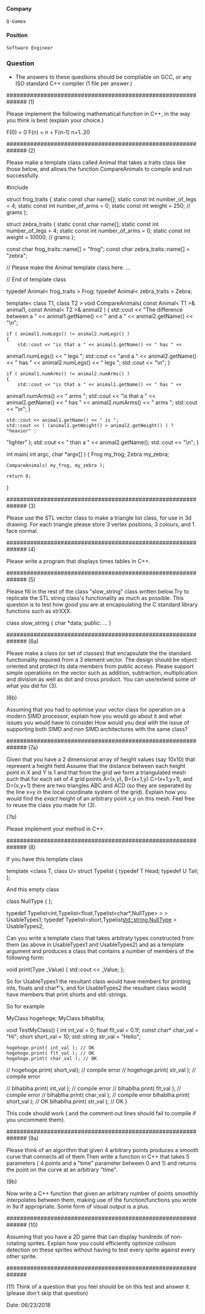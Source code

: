 #### Company
    Q-Gamea
#### Position
    Software Engineer
### Question
* The answers to these questions should be compilable on GCC, or any ISO
standard C++ compiler (1 file per answer.)

##############################################################
(1)

Please implement the following mathematical function in C++, in the way you
think is best (explain your choice.)

F(0) = 0
F(n) = n + F(n-1)
n=1..20

##############################################################
(2)

Please make a template class called Animal that takes a traits class like
those below, and allows the function CompareAnimals to compile and run
successfully.

#include <iostream>

struct frog_traits
{
	static const char name[];
	static const int number_of_legs = 4;
	static const int number_of_arms = 0;
	static const int weight = 250;		// grams
};

struct zebra_traits
{
	static const char name[];
	static const int number_of_legs = 4;
	static const int number_of_arms = 0;
	static const int weight = 10000;		// grams
};

const char frog_traits::name[] = "frog";
const char zebra_traits::name[] = "zebra";


// Please make the Animal template class here.
...

// End of template class

typedef Animal< frog_traits > Frog;
typedef Animal< zebra_traits > Zebra;


template< class T1, class T2 >
void CompareAnimals( const Animal< T1 >& animal1, const Animal< T2 >&
animal2 )
{
	std::cout << "The difference between a " << animal1.getName() << " and a "
<< animal2.getName() << "\n";

	if ( animal1.numLegs() != animal2.numLegs() )
	{
		std::cout << "is that a " << animal1.getName() << " has " <<
animal1.numLegs() << " legs ";
		std::cout << "and a "     << animal2.getName() << " has " <<
animal2.numLegs() << " legs ";
		std::cout << "\n";
	}

	if ( animal1.numArms() != animal2.numArms() )
	{
		std::cout << "is that a " << animal1.getName() << " has " <<
animal1.numArms() << " arms ";
		std::cout << "is that a " << animal2.getName() << " has " <<
animal2.numArms() << " arms ";
		std::cout << "\n";
	}

	std::cout << animal1.getName() << " is ";
	std::cout << ( (animal1.getWeight() > animal2.getWeight() ) ? "heavier" :
"lighter" );
	std::cout << " than a " << animal2.getName();
	std::cout << "\n";
}

int main( int argc, char *argv[] )
{
	Frog my_frog;
	Zebra my_zebra;

	CompareAnimals( my_frog, my_zebra );

	return 0;
}

##############################################################
(3)

Please use the STL vector class to make a triangle list class, for use in 3d
drawing. For each triangle please store 3 vertex positions, 3 colours, and 1
face normal.



##############################################################
(4)

Please write a program that displays times tables in C++.

##############################################################
(5)

Please fill in the rest of the class "slow_string" class written below.Try
to replicate the STL string class's
functionality as much as possible. This question is to test how good you are
at encapsulating the C standard library functions such as strXXX.

class slow_string
{
	char *data;
public:
	...
}

##############################################################
(6a)

Please make a class (or set of classes) that encapsulate the the standard
functionality required from a 3 element vector. The design should be object
oriented and protect its data members from public access. Please support
simple operations on the vector such as addition, subtraction,
multiplication and division as well as dot and cross product.
You can use/extend some of what you did for (3).


(6b)

Assuming that you had to optimise your vector class for operation on a
modern SIMD processor, explain how you would go about it and what issues you
would have to consider.How would you deal with the issue of supporting both
SIMD and non SIMD architectures with the same class?



##############################################################
(7a)

Given that you have a 2 dimensional array of height values (say 10x10) that
represent a height field.Assume that the distance between each height point
in X and Y is 1 and that from the grid we form a triangulated mesh such that
for each set of 4 grid points A=(x,y), B=(x+1,y) C=(x+1,y+1), and D=(x,y+1)
there are two triangles ABC and ACD (so they are seperated by the line x=y
in the local coordinate system of the grid). Explain how you would find the
*exact* height of an arbitrary point x,y on this mesh. Feel free to reuse
the class you made for (3).

(7b)

Please implement your method in C++.

##############################################################
(8)

If you have this template class

  template <class T, class U>
    struct Typelist
    {
       typedef T Head;
       typedef U Tail;
    };

And this empty class

class NullType
{
};

typedef Typelist<int,Typelist<float,Typelist<char*,NullType> > >
UsableTypes1;
typedef Typelist<short,Typelist<std::string,NullType> > UsableTypes2;


Can you write a template class that takes arbitraty types constructed from
them (as above in UsableTypes1 and UsableTypes2) and as a template argument
and produces a class that contains a number of members of the following
form:

void print(Type _Value) { std::cout << _Value; };

So for UsableTypes1 the resultant class would have members for printing
ints, floats and char*'s, and for UsableTypes2 the resultant class would
have members that print shorts and std::strings.


So for example


MyClass<UsableTypes1> hogehoge;
MyClass<UsableTypes2> blhablha;

void TestMyClass()
{
	int int_val = 0;
	float flt_val = 0.1f;
	const char* char_val = "Hi";
	short short_val = 10;
	std::string str_val = "Hello";

	hogehoge.print( int_val ); // OK
	hogehoge.print( flt_val ); // OK
	hogehoge.print( char_val ); // OK
//	hogehoge.print( short_val); // compile error
//	hogehoge.print( str_val ); // compile error

//	blhablha.print( int_val ); // compile error
//	blhablha.print( flt_val ); // compile error
//	blhablha.print( char_val ); // compile error
	blhablha.print( short_val ); // OK
	blhablha.print( str_val ); // OK
}

This code should work ( and the comment out lines should fail to compile if
you uncomment them).


##############################################################
(9a)

Please think of an algorithm that given 4 arbitrary points produces a smooth
curve that connects all of them.Then write a function in C++ that takes 5
parameters ( 4 points and a "time" parameter between 0 and 1) and returns
the point on the curve at an arbitrary "time".

(9b)

Now write a C++ function that given an arbitrary number of points smoothly
interpolates between them, making use of the function/functions you wrote in
9a if appropriate.
Some form of visual output is a plus.


##############################################################
(10)

Assuming that you have a 2D game that can display hundreds of non-rotating
sprites. Explain how you could efficiently optimize collision detection on
these sprites without having to test every sprite against every other
sprite.

##############################################################

(11)
Think of a question that you feel should be on this test and answer it.
(please don't skip that question)

Date: 06/23/2018